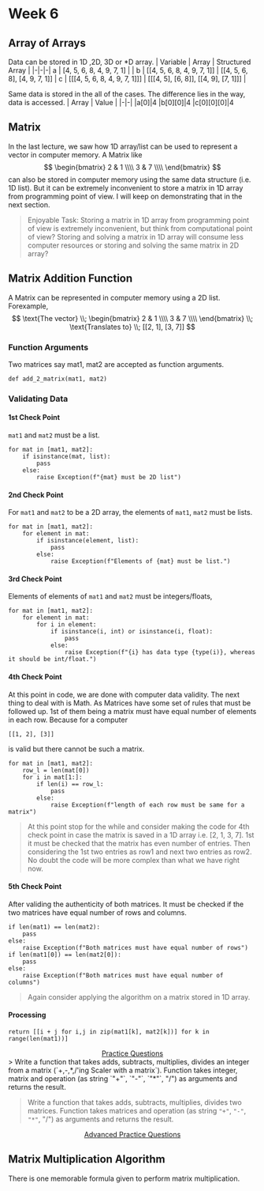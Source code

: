 # Week 6
## Array of Arrays
Data can be stored in 1D ,2D, 3D or *D array.
| Variable | Array | Structured Array |
|-|-|-|
a | [4, 5, 6, 8, 4, 9, 7, 1] | |
b | [[4, 5, 6, 8, 4, 9, 7, 1]] | [[4, 5, 6, 8], [4, 9, 7, 1]] |
c | [[[4, 5, 6, 8, 4, 9, 7, 1]]] | [[[4, 5], [6, 8]], [[4, 9], [7, 1]]] |

Same data is stored in the all of the cases. The difference lies in the way, data is accessed.
| Array | Value |
|-|-|
|a[0]|4
|b[0][0]|4
|c[0][0][0]|4

## Matrix
In the last lecture, we saw how 1D array/list can be used to represent a vector in computer memory. A Matrix like
$$
\begin{bmatrix}
2 & 1 \\\\
3 & 7 \\\\ 
\end{bmatrix}
$$
can also be stored in computer memory using the same data structure (i.e. 1D list).
But it can be extremely inconvenient to store a matrix in 1D array from programming point of view. I will keep on demonstrating that in the next section.

> Enjoyable Task: Storing a matrix in 1D array from programming point of view is extremely inconvenient, but think from computational point of view? Storing and solving a matrix in 1D array will consume less computer resources or storing and solving the same matrix in 2D array?

## Matrix Addition Function
A Matrix can be represented in computer memory using a 2D list. Forexample,
$$
\text{The vector}
\\;
\begin{bmatrix}
2 & 1 \\\\
3 & 7 \\\\
\end{bmatrix}
\\;
\text{Translates to}
\\;
[[2, 1], [3, 7]]
$$
### Function Arguments
Two matrices say mat1, mat2 are accepted as function arguments.
```
def add_2_matrix(mat1, mat2)
```

### Validating Data
#### 1st Check Point
`mat1` and `mat2` must be a list.
```
for mat in [mat1, mat2]:
    if isinstance(mat, list):
        pass
    else:
        raise Exception(f"{mat} must be 2D list")
```
#### 2nd Check Point
For `mat1` and `mat2` to be a 2D array, the elements of `mat1`, `mat2` must be lists.
```
for mat in [mat1, mat2]:
    for element in mat:
        if isinstance(element, list):
            pass
        else:
            raise Exception(f"Elements of {mat} must be list.")
```
#### 3rd Check Point
Elements of elements of `mat1` and `mat2` must be integers/floats,
```
for mat in [mat1, mat2]:
    for element in mat:
        for i in element:
            if isinstance(i, int) or isinstance(i, float):
                pass
            else:
                raise Exception(f"{i} has data type {type(i)}, whereas it should be int/float.")
```
#### 4th Check Point
At this point in code, we are done with computer data validity. The next thing to deal with is Math. As Matrices have some set of rules that must be followed up.
1st of them being a matrix must have equal number of elements in each row.
Because for a computer
```
[[1, 2], [3]]
```
is valid but there cannot be such a matrix.
```
for mat in [mat1, mat2]:
    row_l = len(mat[0])
    for i in mat[1:]:
        if len(i) == row_l:
            pass
        else:
            raise Exception(f"length of each row must be same for a matrix")
```
> At this point stop for the while and consider making the code for 4th check point in case the matrix is saved in a 1D array i.e. [2, 1, 3, 7]. 1st it must be checked that the matrix has even number of entries. Then considering the 1st two entries as row1 and next two entries as row2. No doubt the code will be more complex than what we have right now.
#### 5th Check Point
After validing the authenticity of both matrices. It must be checked if the two matrices have equal number of rows and columns.
```
if len(mat1) == len(mat2):
    pass
else:
    raise Exception(f"Both matrices must have equal number of rows")
if len(mat1[0]) == len(mat2[0]):
    pass
else:
    raise Exception(f"Both matrices must have equal number of columns")
```
> Again consider applying the algorithm on a matrix stored in 1D array.

#### Processing
```
return [[i + j for i,j in zip(mat1[k], mat2[k])] for k in range(len(mat1))]
```

<div align="center"><u> Practice Questions </u></div>
> Write a function that takes adds, subtracts, multiplies, divides an integer from a matrix (`+,-,*,/'ing Scaler with a matrix`). Function takes integer, matrix and operation (as string `"+"`, `"-"`, `"*"`, "/") as arguments and returns the result.

> Write a function that takes adds, subtracts, multiplies, divides two matrices. Function takes matrices and operation (as string `"+"`, `"-"`, `"*"`, "/") as arguments and returns the result.

<div align="center"><u> Advanced Practice Questions </u></div>

## Matrix Multiplication Algorithm
There is one memorable formula given to perform matrix multiplication.

<div id="a"></div>
<div id="b"></div>
<div id="output"></div>

<script>
    const labels = ['a', 'b'];

    for (let i = 0; i < labels.length; i++) {
        document.getElementById(labels[i]).innerHTML = `$$\\begin{bmatrix}
                                                ${l}_1 & ${l}_2 \\\\
                                                ${l}_3 & ${l}_4
                                                \\end{bmatrix}$$`
    }
</script>